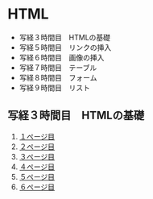 # HTML

- 写経３時間目　HTMLの基礎
- 写経５時間目　リンクの挿入
- 写経６時間目　画像の挿入
- 写経７時間目　テーブル
- 写経８時間目　フォーム
- 写経９時間目　リスト

## 写経３時間目　HTMLの基礎
1. [１ページ目](./index_3-1.html)
2. [２ページ目](./index_3-2.html)
3. [３ページ目](./index_3-3.html)
4. [４ページ目](./index_3-4.html)
5. [５ページ目](./index_3-5.html)
6. [６ページ目](./index_3-6.html)
